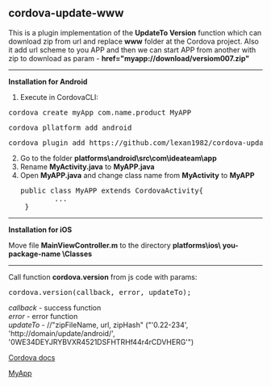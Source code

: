 <!--
#
# Licensed to the Apache Software Foundation (ASF) under one
# or more contributor license agreements.  See the NOTICE file
# distributed with this work for additional information
# regarding copyright ownership.  The ASF licenses this file
# to you under the Apache License, Version 2.0 (the
# "License"); you may not use this file except in compliance
# with the License.  You may obtain a copy of the License at
#
# http://www.apache.org/licenses/LICENSE-2.0
#
# Unless required by applicable law or agreed to in writing,
# software distributed under the License is distributed on an
# "AS IS" BASIS, WITHOUT WARRANTIES OR CONDITIONS OF ANY
#  KIND, either express or implied.  See the License for the
# specific language governing permissions and limitations
# under the License.
#
-->

cordova-update-www
------------------------

This is a plugin implementation of the <b>UpdateTo Version</b> function which can download zip from url and replace <b>www</b> folder at the Cordova project. Also it add url scheme to you APP and then we can start APP from another with zip to download as param -  <b>href="myapp://download/versiom007.zip"</b>

------------------------
<b>Installation for Android</b> 

1. Execute in CordovaCLI:
  <pre>cordova create myApp com.name.product MyAPP</pre>
  <pre>cordova pllatform add android </pre>
  <pre>cordova plugin add https://github.com/lexan1982/cordova-update-www --variable URL_SCHEME=MyAPP</pre>
2. Go to the folder <b>platforms\android\src\com\ideateam\app</b>
3. Rename <b>MyActivity.java</b> to <b>MyAPP.java</b>
4. Open <b>MyAPP.java</b> and change class name from <b>MyActivity</b> to <b>MyAPP</b>
   <pre>public class MyAPP extends CordovaActivity{
           ...
    } </pre>
  
  
------------------------
<b>Installation for iOS</b> 
  
  Move file <b>MainViewController.m</b> to the directory <b>platforms\ios\ you-package-name \Classes</b>

----------------------
Call function <b>cordova.version</b> from js code with params:

  <pre>cordova.version(callback, error, updateTo);</pre>
  
  <i>callback</i> - success function<br/>
  <i>error</i> - error function<br/>
  <i>updateTo</i> - //"zipFileName, url, zipHash" ("'0.22-234', 'http://domain/update/android/',     
                                                        '0WE34DEYJRYBVXR4521DSFHTRHf44r4rCDVHERG'")
 	      
  
  <a href="http://cordova.apache.org/docs/en/3.5.0/guide_hybrid_plugins_index.md.html#Plugin%20Development%20Guide">Cordova docs</a>
  
  <a href="myapp://download/0.22-777.zip">MyApp</a>

